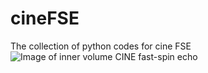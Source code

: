 # cineFSE
The collection of python codes for cine FSE
![Image of inner volume CINE fast-spin echo](https://github.com/jyhmiinlin/cineFSE/cine_.gif)
